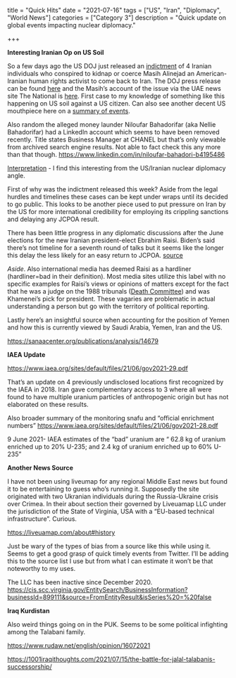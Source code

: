 title = "Quick Hits"
date = "2021-07-16"
tags = ["US", "Iran", "Diplomacy", "World News"]
categories = ["Category 3"]
description = "Quick update on global events impacting nuclear diplomacy."

+++

**Interesting Iranian Op on US Soil**

So a few days ago the US DOJ just released an [indictment](https://www.justice.gov/opa/press-release/file/1411371/download) of 4 Iranian individuals who conspired to kidnap or coerce Masih Alinejad an American-Iranian human rights activist to come back to Iran. The DOJ press release can be found [here](https://www.justice.gov/opa/pr/iranian-intelligence-officials-indicted-kidnapping-conspiracy-charges) and the Masih’s account of the issue via the UAE news site The National is [here](https://www.thenationalnews.com/world/us-news/2021/07/14/masih-alinejad-on-iranian-kidnapping-plot-i-moved-between-3-safe-houses-in-8-months/). First case to my knowledge of something like this happening on US soil against a US citizen. Can also see another decent US mouthpiece here on a [summary of events](https://iranprimer.usip.org/index.php/blog/2021/jul/14/us-indicts-iranians-plotting-kidnap-us-journalist).

Also random the alleged money launder Niloufar Bahadorifar (aka Nellie Bahadorifar) had a LinkedIn account which seems to have been removed recently.  Title states Business Manager at CHANEL but that’s only viewable from archived search engine results. Not able to fact check this any more than that though. https://www.linkedin.com/in/niloufar-bahadori-b4195486 

<u>Interpretation</u> - I find this interesting from the US/Iranian nuclear diplomacy angle. 

First of why was the indictment released this week? Aside from the legal hurdles and timelines these cases can be kept under wraps until its decided to go public. This looks to be another piece used to put pressure on Iran by the US for more international credibility for employing its crippling sanctions and delaying any JCPOA result. 

There has been little progress in any diplomatic discussions after the June elections for the new Iranian president-elect Ebrahim Raisi. Biden’s said there’s not timeline for a seventh round of talks but it seems like the longer this delay the less likely for an easy return to JCPOA. [source](https://www.rferl.org/a/iran-nuclear-no-deadline/31355122.html) 

*Aside*. Also international media has deemed Raisi as a hardliner (hardliner=bad in their definition). Most media sites utilize this label with no specific examples for Raisi’s views or opinions of matters except for the fact that he was a judge on the 1988 tribunals ([Death Committee](https://www.bbc.com/news/world-middle-east-57421235)) and was Khamenei’s pick for president. These vagaries are problematic in actual understanding a person but go with the territory of political reporting. 

Lastly here’s an insightful source when accounting for the position of Yemen and how this is currently viewed by Saudi Arabia, Yemen, Iran and the US. 

https://sanaacenter.org/publications/analysis/14679

**IAEA Update**

https://www.iaea.org/sites/default/files/21/06/gov2021-29.pdf 

That’s an update on 4 previously undisclosed locations first recognized by the IAEA in 2018. Iran gave complementary access to 3 where all were found to have multiple uranium particles of anthropogenic origin but has not elaborated on these results. 

Also broader summary of the monitoring snafu and “official enrichment numbers” https://www.iaea.org/sites/default/files/21/06/gov2021-28.pdf 

9 June 2021- IAEA estimates of the “bad” uranium are “ 62.8 kg of uranium enriched up to 20% U-235; and 2.4 kg of uranium enriched up to 60% U-235”

**Another News Source**

I have not been using liveumap for any regional Middle East news but found it to be entertaining to guess who’s running it. Supposedly the site originated with two Ukranian individuals during the Russia-Ukraine crisis over Crimea. In their about section their governed by Liveuamap LLC under the jurisdiction of the State of Virginia, USA with a “EU-based technical infrastructure”. Curious. 

https://liveuamap.com/about#history

Just be wary of the types of bias from a source like this while using it. Seems to get a good grasp of quick timely events from Twitter. I’ll be adding this to the source list I use but from what I can estimate it won’t be that noteworthy to my uses. 

The LLC has been inactive since December 2020. https://cis.scc.virginia.gov/EntitySearch/BusinessInformation?businessId=899111&source=FromEntityResult&isSeries%20=%20false 

**Iraq Kurdistan**

Also weird things going on in the PUK. Seems to be some political infighting among the Talabani family. 

https://www.rudaw.net/english/opinion/16072021

https://1001iraqithoughts.com/2021/07/15/the-battle-for-jalal-talabanis-successorship/ 

